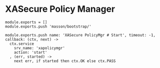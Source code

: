 

# XASecure Policy Manager

    module.exports = []
    module.exports.push 'masson/bootstrap/'

    module.exports.push name: 'XASecure PolicyMgr # Start', timeout: -1, callback: (ctx, next) ->
      ctx.service
        srv_name: 'xapolicymgr'
        action: 'start'
      , (err, started) ->
        next err, if started then ctx.OK else ctx.PASS
      

